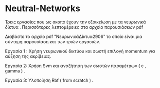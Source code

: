 # Neutral-Networks
Τρεις εργασίες που ως σκοπό έχουν την εξοικείωση με τα νευρωνικά δίκτυα . Περισσότερες λεπτομέρειες στα αρχεία παρουσιάσεων pdf 

Διαβάστε το αρχείο pdf "ΝευρωνικάΔίκτυα2906" το οποίο είναι μια σύντομη παρουσίαση και των τριών εργασιών.


Εργασία 1 : Χρήση νευρωνικού δικτύου και σωστή επιλογή momentum για αύξηση της ακρίβειας.

Εργασία 2: Χρήση Svm και αναζήτηση των σωστών παραμέτρων ( c , gamma ) .

Εργασία 3: Υλοποίηση Rbf ( from scratch ) .
